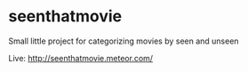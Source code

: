 seenthatmovie
=============

Small little project for categorizing movies by seen and unseen

Live: http://seenthatmovie.meteor.com/